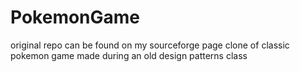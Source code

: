 # PokemonGame
original repo can be found on my sourceforge page
clone of classic pokemon game made during an old design patterns class

